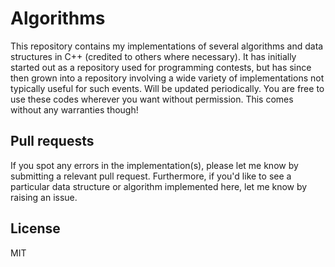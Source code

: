 Algorithms
==========

This repository contains my implementations of several algorithms and data structures in C++ (credited to others where necessary). It has initially started out as a repository used for programming contests, but has since then grown into a repository involving a wide variety of implementations not typically useful for such events.
Will be updated periodically. You are free to use these codes wherever you want without permission. This comes without any warranties though!

Pull requests
----------------
If you spot any errors in the implementation(s), please let me know by submitting a relevant pull request. Furthermore, if you'd like to see a particular data structure or algorithm implemented here, let me know by raising an issue.

License
----------------
MIT
